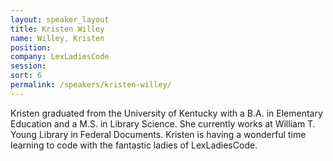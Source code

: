 ```yaml
---
layout: speaker_layout
title: Kristen Willey
name: Willey, Kristen
position: 
company: LexLadiesCode
session: 
sort: 6
permalink: /speakers/kristen-willey/
---
```


Kristen graduated from the University of Kentucky with a B.A. in Elementary Education and a M.S. in Library Science. She currently works at William T. Young Library in Federal Documents. Kristen is having a wonderful time learning to code with the fantastic ladies of LexLadiesCode.